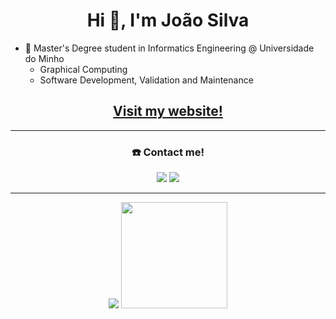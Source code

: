 <h1 align="center">Hi 👋, I'm João Silva</h1>

- 🔭 Master's Degree student in Informatics Engineering @ Universidade do Minho
  - Graphical Computing
  - Software Development, Validation and Maintenance 
<h2 align="center"><a href="https://joaoramoss.github.io/Personal-Website/" target="_blank">Visit my website!</a></h2>

---

<h3 align="center"> ☎️ Contact me! </h1>
<div align="center">
  <a href="mailto:jprmsilva05@gmail.com"><img src="https://img.shields.io/badge/-Email-c71610?style=for-the-badge&logo=Gmail&logoColor=white"/></a>
  <a href="https://www.linkedin.com/in/joaosilva05"><img src="https://img.shields.io/badge/LinkedIn-0077B5?style=for-the-badge&logo=linkedin&logoColor=white"/></a>
 </div>
 
---
<div align="center">
<img src="https://github-readme-stats.vercel.app/api?username=joaoramoss&count_private=true&show_icons=true&theme=nord&hide=contribs&hide_border=true"/>
<img style="height: 170px;" src="https://github-readme-stats.vercel.app/api/top-langs/?username=JoaoRamoss&layout=compact&theme=nord&hide_border=true"/>
</div>
